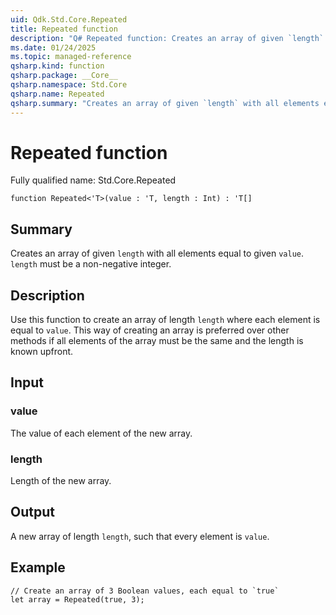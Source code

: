 ```yaml
---
uid: Qdk.Std.Core.Repeated
title: Repeated function
description: "Q# Repeated function: Creates an array of given `length` with all elements equal to given `value`. `length` must be a non-negative integer."
ms.date: 01/24/2025
ms.topic: managed-reference
qsharp.kind: function
qsharp.package: __Core__
qsharp.namespace: Std.Core
qsharp.name: Repeated
qsharp.summary: "Creates an array of given `length` with all elements equal to given `value`. `length` must be a non-negative integer."
---
```


# Repeated function

Fully qualified name: Std.Core.Repeated

```qsharp
function Repeated<'T>(value : 'T, length : Int) : 'T[]
```

## Summary
Creates an array of given `length` with all elements equal to given
`value`. `length` must be a non-negative integer.

## Description
Use this function to create an array of length `length` where each
element is equal to `value`. This way of creating an array is preferred
over other methods if all elements of the array must be the same and
the length is known upfront.

## Input
### value
The value of each element of the new array.
### length
Length of the new array.

## Output
A new array of length `length`, such that every element is `value`.

## Example
```qsharp
// Create an array of 3 Boolean values, each equal to `true`
let array = Repeated(true, 3);
```
